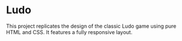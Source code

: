 # Ludo
This project replicates the design of the classic Ludo game using pure HTML and CSS. It features a fully responsive layout.
